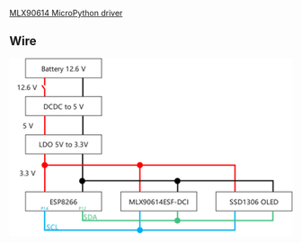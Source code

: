 [MLX90614 MicroPython driver](https://github.com/mcauser/micropython-mlx90614/blob/master/mlx90614.py)

Wire
---
![](https://github.com/SuWeipeng/python_script/raw/master/02_mlx90614/Doc/PowerAndCommunication.png)

